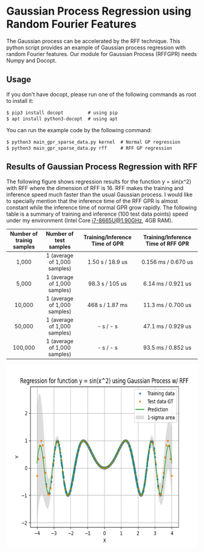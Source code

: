 # Gaussian Process Regression using Random Fourier Features

The Gaussian process can be accelerated by the RFF technique.
This python script provides an example of Gaussian process regression with random Fourier features.
Our module for Gaussian Process (RFFGPR) needs Numpy and Docopt.


## Usage

If you don't have docopt, please run one of the following commands as root to install it:

```console
$ pip3 install docopt         # using pip
$ apt install python3-docopt  # using apt
```

You can run the example code by the following command:

```console
$ python3 main_gpr_sparse_data.py kernel  # Normal GP regression
$ python3 main_gpr_sparse_data.py rff     # RFF GP regression
```

## Results of Gaussian Process Regression with RFF

The following figure shows regression results for the function y = sin(x^2) with RFF where the dimension of RFF is 16.
RFF makes the training and inference speed much faster than the usual Gaussian process.
I would like to specially mention that the inference time of the RFF GPR is almost constant while the inference time of normal GPR grow rapidly.
The following table is a summary of training and inference (100 test data points) speed
under my environment (Intel Core i7-8665U@1.90GHz, 4GB RAM).

| Number of trainig samples | Number of test samples       | Training/Inference Time of GPR | Training/Inference Time of RFF GPR |
| :-----------------------: | :--------------------------: | :----------------------------: | :--------------------------------: |
|   1,000                   | 1 (average of 1,000 samples) | 1.50 s / 18.9 us               | 0.156 ms / 0.670 us                |
|   5,000                   | 1 (average of 1,000 samples) | 98.3 s / 105 us                |  6.14 ms / 0.921 us                |
|  10,000                   | 1 (average of 1,000 samples) |  468 s / 1.87 ms               |  11.3 ms / 0.700 us                |
|  50,000                   | 1 (average of 1,000 samples) |    - s / - s                   |  47.1 ms / 0.929 us                |
| 100,000                   | 1 (average of 1,000 samples) |    - s / - s                   |  93.5 ms / 0.852 us                |

<div align="center">
  <img src="./figure_gpr_sparse_data.png" width="600" height="480" alt="Regression results for function y = sin(x^2) using Gaussian process w/ RFF" />
</div>


